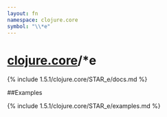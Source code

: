 ```yaml
---
layout: fn
namespace: clojure.core
symbol: "\\*e"
---
```


# [clojure.core](../)/\*e

{% include 1.5.1/clojure.core/STAR_e/docs.md %}

##Examples

{% include 1.5.1/clojure.core/STAR_e/examples.md %}

